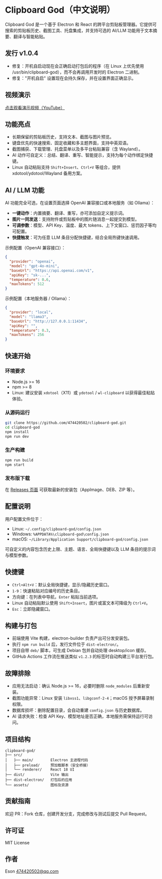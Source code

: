 # Clipboard God（中文说明）

Clipboard God 是一个基于 Electron 和 React 的跨平台剪贴板管理器。它提供可搜索的剪贴板历史、截图工具、托盘集成，并支持可选的 AI/LLM 功能用于文本摘要、翻译与智能粘贴。

## 发行 v1.0.4

- 修复：开机自启动现在会正确启动打包后的程序（在 Linux 上优先使用 /usr/bin/clipboard-god），而不会再调用开发时的 Electron 二进制。
- 修复："开机自启" 设置现在会持久保存，并在设置界面正确显示。

## 视频演示

[点击观看演示视频（YouTube）](https://www.youtube.com/watch?v=u0lFLiHmbdI)

## 功能亮点

- 长期保留的剪贴板历史，支持文本、截图与图片预览。
- 键盘优先的快速搜索、固定收藏和多主题界面，支持中英双语。
- 截图捕获、下载管理、托盘菜单以及多平台粘贴兼容（含 Wayland）。
- AI 动作可自定义：总结、翻译、重写、智能提示，支持为每个动作绑定快捷键。
- Linux 自动粘贴支持 `Shift+Insert`、`Ctrl+V` 等组合，提供 xdotool/ydotool/Wayland 备用方案。

## AI / LLM 功能

AI 功能完全可选，在设置页面选择 OpenAI 兼容接口或本地服务（如 Ollama）：

- **一键动作**：内置摘要、翻译、重写，亦可添加自定义提示词。
- **图片一同发送**：支持附件或剪贴板中的图片随消息一起提交到模型。
- **可调参数**：模型、API Key、温度、最大 tokens、上下文窗口、惩罚因子等均可配置。
- **快捷触发**：可为任意 LLM 条目分配快捷键，结合全局热键快速调用。

示例配置（OpenAI 兼容接口）：

```json
{
  "provider": "openai",
  "model": "gpt-4o-mini",
  "baseUrl": "https://api.openai.com/v1",
  "apiKey": "sk-...",
  "temperature": 0.6,
  "maxTokens": 512
}
```

示例配置（本地服务器 / Ollama）：

```json
{
  "provider": "local",
  "model": "llama3",
  "baseUrl": "http://127.0.0.1:11434",
  "apiKey": "",
  "temperature": 0.3,
  "maxTokens": 256
}
```

## 快速开始

### 环境要求

- Node.js >= 16
- npm >= 8
- Linux: 建议安装 `xdotool`（X11）或 `ydotool` / `wl-clipboard` 以获得最佳粘贴体验。

### 从源码运行

```bash
git clone https://github.com/474420502/clipboard-god.git
cd clipboard-god
npm install
npm run dev
```

### 生产构建

```bash
npm run build
npm start
```

### 发布版下载

在 [Releases 页面](https://github.com/474420502/clipboard-god/releases) 可获取最新的安装包（AppImage、DEB、ZIP 等）。

## 配置说明

用户配置文件位于：

- Linux: `~/.config/clipboard-god/config.json`
- Windows: `%APPDATA%\clipboard-god\config.json`
- macOS: `~/Library/Application Support/clipboard-god/config.json`

可自定义的内容包含历史上限、主题、语言、全局快捷键以及 LLM 条目的提示词与模型参数。

## 快捷键

- `Ctrl+Alt+V`：默认全局快捷键，显示/隐藏历史窗口。
- `1-9`：快速粘贴对应编号的历史条目。
- 方向键：在列表中导航，`Enter` 粘贴当前选项。
- Linux 自动粘贴默认使用 `Shift+Insert`，图片或富文本可降级为 `Ctrl+V`。
- `Esc`：立即隐藏窗口。

## 构建与打包

- 前端使用 Vite 构建，electron-builder 负责产出可分发安装包。
- 执行 `npm run build` 后，发行文件位于 `dist-electron/`。
- 项目自带 `deb/` 脚本，可生成 Debian 包并自动处理 desktop/icon 缓存。
- GitHub Actions 工作流在推送类似 `v1.2.3` 的标签时自动构建三平台发行包。

## 故障排除

- 应用无法启动：确认 Node.js >= 16，必要时删除 `node_modules` 后重新安装。
- 截图功能异常：Linux 安装 `libxss1`、`libgconf-2-4`；macOS 授予屏幕录制权限。
- 数据库损坏：删除配置目录，会自动重建 `config.json` 与历史数据库。
- AI 请求失败：检查 API Key、模型地址是否正确，本地服务需保持运行可访问。

## 项目结构

```
clipboard-god/
├── src/
│   ├── main/        Electron 主进程代码
│   ├── preload/     预加载脚本（安全桥接）
│   └── renderer/    React 18 UI
├── dist/            Vite 输出
├── dist-electron/   打包后的应用
└── assets/          图标及资源
```

## 贡献指南

欢迎 PR：Fork 仓库，创建开发分支，完成修改与测试后提交 Pull Request。

## 许可证

MIT License

## 作者

Eson <474420502@qq.com>
